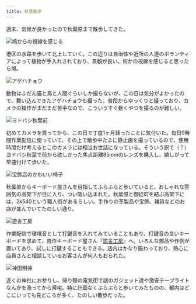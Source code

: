 ```yaml
---
title: 秋葉散歩
---
```

週末、気候が良かったので秋葉原まで散歩してきた。

![](https://lh3.googleusercontent.com/IBCIEH19vlE7yNUCjgwn5AKyzSfv81j1JeWgJsdoXW5_25HHWg2D2xI5k--NM9N4xM3FPB6IBcODhQsSl07jeY-a0LsQwjQMozcS42F_fASxCrFbFh55xfYTEIoxWdL8BLdu8uVNbBSXEAYSnlO32SAZadDZhwl9U0DXwtijDKrqtkqVQWxhgKNXWA "鳩からの視線を感じる")

港区の水路を歩いて北上していく。この辺りは自治体や近所の人達のボランティアによって植物が手入れされており、景観が良い。何かの視線を感じると思ったら鳩。

![](https://lh4.googleusercontent.com/xSHcP1_2cccWjDVQKkkdtCMpvlxkPI1TbVxMypb3R31ylLE19VlkTJU9aGfg7ef3MGwaAODG6cLAW9qgMGh-6QcBzsAG4fNY0e_kdSadarCfRriHXSf2-YwUrmjUwqx87ML11zJiUHEJAt6ty9se4yNNQjpfv0aTrkrmoFmOhAWkLYmQtB1Y1Y_cfg "アゲハチョウ")

動物はふだん猫と鳥と人間ぐらいしか撮らないが、この日は気分がよかったので、舞い込んできたアゲハチョウも撮った。普段からゆっくりと撮っており、カメラの操作がまだまだ苦手なので、こういうすぐ動くやつを撮るのが難しい。

![](https://lh6.googleusercontent.com/IcPl97N5ERMhDHYlmzzeDJPU3hB-81403LT1H-WI1NEP3u_7u56fFBV0vZzibAybK0_mXJkkIj5Z8SM9xkDSFt9hQBk4-CQOkSex5E-F3ukkFevRuoo-xYKJINo-tVQM3FP7ppJKe4Bn7SGY0Tt1FWjDDKwOu-eWb5GZWqOIEqMXRjKe7KNskJQPAw "ヨドバシ秋葉前")

初めてカメラを買ってから、この日で丁度1ヶ月経ったことに気付いた。毎日9時間作業配信に使っていて、その上で散歩中たまに静止画を撮っているので、使用時間だけ考えるとこのカメラには相当お世話になっている。そういう訳で（？）ヨドバシ秋葉で前から欲しかった焦点距離85mmのレンズを購入し、嬉しがって早速付けて歩いた。

![](https://lh5.googleusercontent.com/UapgrtkBL2zhCma5AUHf7lEufQc0tpTYmbiURhdCFr-CrkA4XXESxDQHovHu5AhTvftXzBse72PT8-5Pslg5Sq731Nlye01y5m7zSkzqljXbHF5q_U9y4twHc2wgj7EqTaVD97wsB4ZdtsUcAv-I3tdt-WQGjVvqiz16Pm7B7kmY7YrB4g3g_sSF3Q "宝飾店のかわいい椅子")

秋葉原からキーボード屋さんを目指してふらふらと歩いていると、おしゃれな雰囲気の高架下が目に入り、つい吸い込まれた。秋葉原と御徒町を結ぶ高架下には、2k540という職人街があるらしい。手作りの革製品や宝飾、雑貨などのお店が並んでいてたのしい通り。

![](https://lh5.googleusercontent.com/a4firHR3tTOMch1FU-40dBEDpdOjEuPtV2Jl3_PhQSwOkblb3bzAIChDMVMp25UNLYSazGGfw12aoXbHSHPVZkNi901x-EIPIORgWLo1iaKsR7lpBEWRZ95BApW827_TPDzqpZKEF6lE8Thrc5qw0yoWk0ZdXyfXNaPt2XQ3G7Uy9JrIvmeqZLAV2A "遊舎工房")

作業配信で環境音として打鍵音を入れてみていることもあり、打鍵音の良いキーボードを求めて、自作キーボード屋さん『[遊舎工房](https://yushakobo.jp/)』へ。いろんな部品や作例が置いてあり、試しに打鍵することもできる。店内はかなり賑わっており、熱心に店員さんと相談しているお客さんが何人もおられた。

![](https://lh4.googleusercontent.com/gAX7r6GhbuO2rHwpBNGAUzA_-Z58BFxcSqqzo3GhGCOT28i_U3RutJBzmfO6oeBeCHtgkHMAEpG00Y6z6lF-fgK8mONvVVmPf8soH4v03D4HUnGNPLrnmdfyM9NalJQ0G6J5ae4jq96NRofIU_-oSVpxldiqaun8JNNvLKw0kpj7zIRVRWLoIKv3Xg "神田明神")

近くの神社にお参りし、帰り際の電気街で謎のガジェット達や激安テープライトなんかを漁ってから帰宅。特に計画なくぶらぶらと歩いてみたものの、都内はどこにいっても見どころが多く、たのしい散歩だった。
